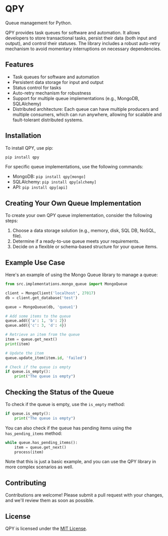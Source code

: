 # QPY
Queue management for Python.

QPY provides task queues for software and automation. It allows developers to store transactional tasks, persist their data (both input and output), and control their statuses. The library includes a robust auto-retry mechanism to avoid momentary interruptions on necessary dependencies.

## Features

* Task queues for software and automation
* Persistent data storage for input and output
* Status control for tasks
* Auto-retry mechanism for robustness
* Support for multiple queue implementations (e.g., MongoDB, SQLAlchemy)
* Distributed architecture: Each queue can have multiple producers and multiple consumers, which can run anywhere, allowing for scalable and fault-tolerant distributed systems.
## Installation

To install QPY, use pip:
```bash
pip install qpy
```
For specific queue implementations, use the following commands:

* MongoDB: `pip install qpy[mongo]`
* SQLAlchemy: `pip install qpy[alchemy]`
* API: `pip install qpy[api]`

## Creating Your Own Queue Implementation

To create your own QPY queue implementation, consider the following steps:

1. Choose a data storage solution (e.g., memory, disk, SQL DB, NoSQL, file).
2. Determine if a ready-to-use queue meets your requirements.
3. Decide on a flexible or schema-based structure for your queue items.

## Example Use Case

Here's an example of using the Mongo Queue library to manage a queue:
```python
from src.implementations.mongo_queue import MongoQueue

client = MongoClient('localhost', 27017)
db = client.get_database('test')

queue = MongoQueue(db, 'queue1')

# Add some items to the queue
queue.add({'a': 1, 'b': 2})
queue.add({'c': 3, 'd': 4})

# Retrieve an item from the queue
item = queue.get_next()
print(item)

# Update the item
queue.update_item(item.id, 'failed')

# Check if the queue is empty
if queue.is_empty():
    print("The queue is empty")
```
## Checking the Status of the Queue

To check if the queue is empty, use the `is_empty` method:
```python
if queue.is_empty():
    print("The queue is empty")
```
You can also check if the queue has pending items using the `has_pending_items` method:
```python
while queue.has_pending_items():
    item = queue.get_next()
    process(item)
```
Note that this is just a basic example, and you can use the QPY library in more complex scenarios as well.

<!-- 
## API Documentation

For more information on the QPY API, please refer to the [API documentation](link-to-api-docs TODO).
-->

## Contributing

Contributions are welcome! Please submit a pull request with your changes, and we'll review them as soon as possible.

## License

QPY is licensed under the [MIT License](/LICENSE).
